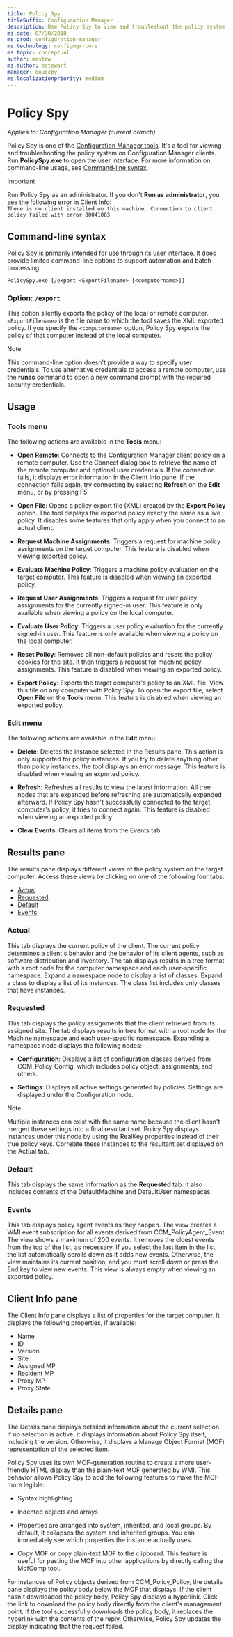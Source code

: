 ```yaml
---
title: Policy Spy
titleSuffix: Configuration Manager
description: Use Policy Spy to view and troubleshoot the policy system on Configuration Manager clients.
ms.date: 07/30/2018
ms.prod: configuration-manager
ms.technology: configmgr-core
ms.topic: conceptual
author: mestew
ms.author: mstewart
manager: dougeby
ms.localizationpriority: medium
---
```


# Policy Spy

*Applies to: Configuration Manager (current branch)*

Policy Spy is one of the [Configuration Manager tools](tools.md). It's a tool for viewing and troubleshooting the policy system on Configuration Manager clients. Run **PolicySpy.exe** to open the user interface. For more information on command-line usage, see [Command-line syntax](#bkmk_policyspy-syntax).

> [!Important]  
> Run Policy Spy as an administrator. If you don't **Run as administrator**, you see the following error in Client Info:  
> `There is no client installed on this machine. Connection to client policy failed with error 80041003`


## <a name="bkmk_policyspy-syntax"></a> Command-line syntax

Policy Spy is primarily intended for use through its user interface. It does provide limited command-line options to support automation and batch processing.

`PolicySpy.exe [/export <ExportFilename> [<computername>]]`

### Option: `/export`
This option silently exports the policy of the local or remote computer. `<ExportFilename>` is the file name to which the tool saves the XML exported policy. If you specify the `<computername>` option, Policy Spy exports the policy of that computer instead of the local computer.

> [!Note]  
> This command-line option doesn't provide a way to specify user credentials. To use alternative credentials to access a remote computer, use the **runas** command to open a new command prompt with the required security credentials.  


## Usage

### Tools menu

The following actions are available in the **Tools** menu:  

- **Open Remote**: Connects to the Configuration Manager client policy on a remote computer. Use the Connect dialog box to retrieve the name of the remote computer and optional user credentials. If the connection fails, it displays error information in the Client Info pane. If the connection fails again, try connecting by selecting **Refresh** on the **Edit** menu, or by pressing F5.  

- **Open File**: Opens a policy export file (XML) created by the **Export Policy** option. The tool displays the exported policy exactly the same as a live policy. It disables some features that only apply when you connect to an actual client.  

- **Request Machine Assignments**: Triggers a request for machine policy assignments on the target computer. This feature is disabled when viewing exported policy.  

- **Evaluate Machine Policy**: Triggers a machine policy evaluation on the target computer. This feature is disabled when viewing an exported policy.  

- **Request User Assignments**: Triggers a request for user policy assignments for the currently signed-in user. This feature is only available when viewing a policy on the local computer.  

- **Evaluate User Policy**: Triggers a user policy evaluation for the currently signed-in user. This feature is only available when viewing a policy on the local computer.  

- **Reset Policy**: Removes all non-default policies and resets the policy cookies for the site. It then triggers a request for machine policy assignments. This feature is disabled when viewing an exported policy.  

- **Export Policy**: Exports the target computer's policy to an XML file. View this file on any computer with Policy Spy. To open the export file, select **Open File** on the **Tools** menu. This feature is disabled when viewing an exported policy.  


### Edit menu

The following actions are available in the **Edit** menu:  

- **Delete**: Deletes the instance selected in the Results pane. This action is only supported for policy instances. If you try to delete anything other than policy instances, the tool displays an error message. This feature is disabled when viewing an exported policy.  

- **Refresh**: Refreshes all results to view the latest information. All tree nodes that are expanded before refreshing are automatically expanded afterward. If Policy Spy hasn't successfully connected to the target computer's policy, it tries to connect again. This feature is disabled when viewing an exported policy.  

- **Clear Events**: Clears all items from the Events tab.  



## Results pane

The results pane displays different views of the policy system on the target computer. Access these views by clicking on one of the following four tabs: 
- [Actual](#bkmk_policyspy-actual)
- [Requested](#bkmk_policyspy-requested)
- [Default](#bkmk_policyspy-default)
- [Events](#bkmk_policyspy-events)


### <a name="bkmk_policyspy-actual"></a> Actual

This tab displays the current policy of the client. The current policy determines a client's behavior and the behavior of its client agents, such as software distribution and inventory. The tab displays results in a tree format with a root node for the computer namespace and each user-specific namespace. Expand a namespace node to display a list of classes. Expand a class to display a list of its instances. The class list includes only classes that have instances.


### <a name="bkmk_policyspy-requested"></a> Requested

This tab displays the policy assignments that the client retrieved from its assigned site. The tab displays results in tree format with a root node for the Machine namespace and each user-specific namespace. Expanding a namespace node displays the following nodes:  

- **Configuration**: Displays a list of configuration classes derived from CCM_Policy_Config, which includes policy object, assignments, and others.  

- **Settings**: Displays all active settings generated by policies. Settings are displayed under the Configuration node. 

> [!Note]   
> Multiple instances can exist with the same name because the client hasn't merged these settings into a final resultant set. Policy Spy displays instances under this node by using the RealKey properties instead of their true policy keys. Correlate these instances to the resultant set displayed on the Actual tab.  


### <a name="bkmk_policyspy-default"></a> Default

This tab displays the same information as the **Requested** tab. It also includes contents of the DefaultMachine and DefaultUser namespaces.


### <a name="bkmk_policyspy-events"></a> Events

This tab displays policy agent events as they happen. The view creates a WMI event subscription for all events derived from CCM_PolicyAgent_Event. The view shows a maximum of 200 events. It removes the oldest events from the top of the list, as necessary. If you select the last item in the list, the list automatically scrolls down as it adds new events. Otherwise, the view maintains its current position, and you must scroll down or press the End key to view new events. This view is always empty when viewing an exported policy.



## Client Info pane
The Client Info pane displays a list of properties for the target computer. It displays the following properties, if available:  
- Name
- ID
- Version
- Site
- Assigned MP
- Resident MP
- Proxy MP
- Proxy State



## Details pane
The Details pane displays detailed information about the current selection. If no selection is active, it displays information about Policy Spy itself, including the version. Otherwise, it displays a Manage Object Format (MOF) representation of the selected item.

Policy Spy uses its own MOF-generation routine to create a more user-friendly HTML display than the plain-text MOF generated by WMI. This behavior allows Policy Spy to add the following features to make the MOF more legible:  

- Syntax highlighting  

- Indented objects and arrays  

- Properties are arranged into system, inherited, and local groups. By default, it collapses the system and inherited groups. You can immediately see which properties the instance actually uses.  

- Copy MOF or copy plain-text MOF to the clipboard. This feature is useful for pasting the MOF into other applications by directly calling the MofComp tool.  

For instances of Policy objects derived from CCM_Policy_Policy, the details pane displays the policy body below the MOF that displays. If the client hasn't downloaded the policy body, Policy Spy displays a hyperlink. Click the link to download the policy body directly from the client's management point. If the tool successfully downloads the policy body, it replaces the hyperlink with the contents of the reply. Otherwise, Policy Spy updates the display indicating that the request failed.

